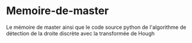 # Memoire-de-master
Le mémoire de master ainsi que le code source python de l'algorithme de détection de la droite discrète avec la transformée de Hough
